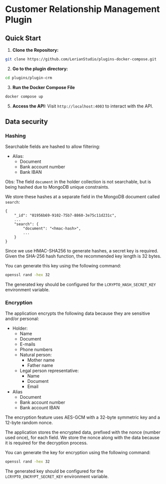 # Customer Relationship Management Plugin

## Quick Start

1. **Clone the Repository:**
```bash
git clone https://github.com/LerianStudio/plugins-docker-compose.git
```

2. **Go to the plugin directory:**
```bash
cd plugins/plugin-crm
```
3. **Run the Docker Compose File**
```bash
docker compose up
```
   
5. **Access the API:**
Visit `http://localhost:4003` to interact with the API.

## Data security

### Hashing

Searchable fields are hashed to allow filtering:
- Alias:
  - Document
  - Bank account number
  - Bank IBAN

Obs: The field `document` in the holder collection is not searchable, but is being hashed due to MongoDB unique constraints.

We store these hashes at a separate field in the MongoDB document called `search`:
```plaintext
{
	"_id": "01956b69-9102-75b7-8860-3e75c11d231c",
	...
	"search": {
		"document": "<hmac-hash>",
		...
	}
}
```

Since we use HMAC-SHA256 to generate hashes, a secret key is required. Given the SHA-256 hash function, the recommended key length is 32 bytes.

You can generate this key using the following command:
```bash
openssl rand -hex 32
```

The generated key should be configured for the `LCRYPTO_HASH_SECRET_KEY` environment variable.

### Encryption

The application encrypts the following data because they are sensitive and/or personal:
- Holder:
  - Name
  - Document
  - E-mails
  - Phone numbers
  - Natural person:
    - Mother name
    - Father name
  - Legal person representative:
    - Name
    - Document
    - Email
- Alias
  - Document
  - Bank account number
  - Bank account IBAN

The encryption feature uses AES-GCM with a 32-byte symmetric key and a 12-byte random nonce.

The application stores the encrypted data, prefixed with the nonce (number used once), for each field. We store the nonce along with the data because it is required for the decryption process.

You can generate the key for encryption using the following command:
```bash
openssl rand -hex 32
```

The generated key should be configured for the `LCRYPTO_ENCRYPT_SECRET_KEY` environment variable.

